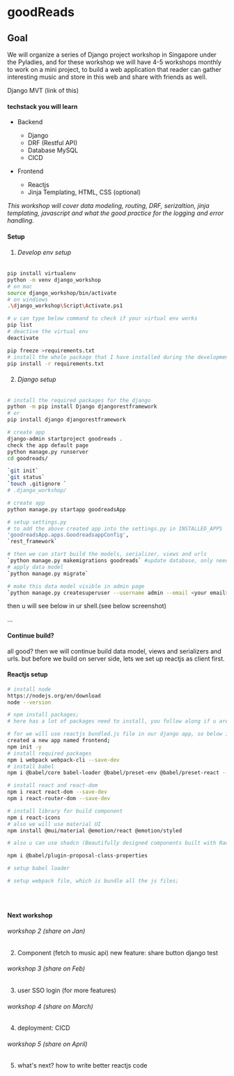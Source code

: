 # goodReads

## Goal
<p>We will organize a series of Django project workshop in Singapore under the Pyladies, and for these workshop we will have 4-5 workshops monthly to work on a mini project, to build a web application that reader can gather interesting music and store in this web and share with friends as well.</p>

Django MVT (link of this)

####  techstack you will learn
- Backend 
  - Django 
  - DRF (Restful API)
  - Database MySQL 
  - CICD 

- Frontend 
  - Reactjs
  - Jinja Templating, HTML, CSS (optional)

<i>This workshop will cover data modeling, routing, DRF, serizaltion, jinja templating, javascript and what the good practice for the logging and error handling. </i>


#### Setup
1. ###### Develop env setup 
```bash
pip install virtualenv
python -m venv django_workshop
# on mac 
source django_workshop/bin/activate
# on windiows
.\django_workshop\Script\Activate.ps1

# u can type below command to check if your virtual env works
pip list  
# deactive the virtual env
deactivate

pip freeze >requirements.txt
# install the whole package that I have installed during the development
pip install -r requirements.txt
```

2. ###### Django setup 
```bash 
# install the required packages for the django
python -m pip install Django djangorestframework
# or 
pip install django djangorestframework

# create app 
django-admin startproject goodreads .
check the app default page 
python manage.py runserver
cd goodreads/

`git init`
`git status`
`touch .gitignore `
# .django_workshop/ 

# create app 
python manage.py startapp goodreadsApp

# setup settings.py 
# to add the above created app into the settings.py in INSTALLED_APPS
'goodreadsApp.apps.GoodreadsappConfig', 
`rest_framework`

# then we can start build the models, serializer, views and urls
`python manage.py makemigrations goodreads` #update database, only need do when you need update model;
# apply data model
`python manage.py migrate`

# make this data model visible in admin page 
`python manage.py createsuperuser --username admin --email <your email>`
```
<p> then u will see below in ur shell.(see below screenshot)</p>
... 


#### Continue build? 
all good? then we will continue build data model, views and serializers and urls. but before we build on server side, lets we set up reactjs as client first. 

#### Reactjs setup 
```bash 
# install node 
https://nodejs.org/en/download 
node --version 

# npm install packages; 
# here has a lot of packages need to install, you follow along if u are new to reactjs, but we will explain it when we use later. 

# for we will use reactjs bundled.js file in our django app, so below is our setup; 
created a new app named frontend; 
npm init -y 
# install required packages 
npm i webpack webpack-cli --save-dev 
# install babel 
npm i @babel/core babel-loader @babel/preset-env @babel/preset-react --save-dev

# install react and react-dom 
npm i react react-dom --save-dev 
npm i react-router-dom --save-dev

# install library for build component 
npm i react-icons 
# also we will use material UI 
npm install @mui/material @emotion/react @emotion/styled 

# also u can use shadcn (Beautifully designed components built with Radix UI and Tailwind CSS. ), its a cool component library https://github.com/shadcn-ui/ui

npm i @babel/plugin-proposal-class-properties

# setup babel loader 

# setup webpack file, which is bundle all the js files; 





```

#### Next workshop
###### workshop 2 (share on Jan)
2. Component (fetch to music api)
new feature: share button 
django test 

###### workshop 3 (share on Feb)
3. user SSO login (for more features)

###### workshop 4 (share on March)
4. deployment: CICD

###### workshop 5 (share on April)
5. what's next?
how to write better reactjs code